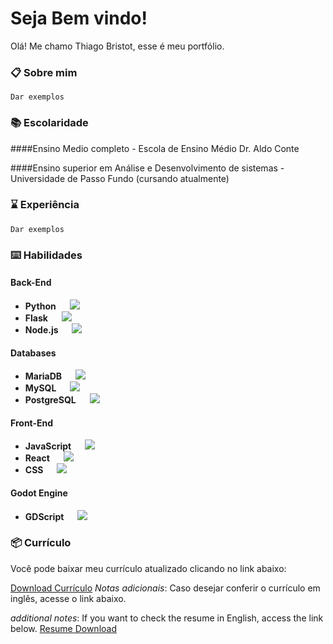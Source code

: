 # Seja Bem vindo!

Olá! Me chamo Thiago Bristot, esse é meu portfólio.

### 📋 Sobre mim



```
Dar exemplos
```

### 📚 Escolaridade

####Ensino Medio completo - Escola de Ensino Médio Dr. Aldo Conte 

####Ensino superior em Análise e Desenvolvimento de sistemas - Universidade de Passo Fundo (cursando atualmente)

### ⌛ Experiência


```
Dar exemplos
```

### ⌨️ Habilidades

#### Back-End
- **Python** &emsp; ![](https://geps.dev/progress/75)
- **Flask** &emsp; ![](https://geps.dev/progress/70)
- **Node.js** &emsp; ![](https://geps.dev/progress/55)

#### Databases
- **MariaDB** &emsp; ![](https://geps.dev/progress/80)
- **MySQL** &emsp; ![](https://geps.dev/progress/75)
- **PostgreSQL** &emsp; ![](https://geps.dev/progress/60)

#### Front-End
- **JavaScript** &emsp; ![](https://geps.dev/progress/70)
- **React** &emsp; ![](https://geps.dev/progress/65)
- **CSS** &emsp; ![](https://geps.dev/progress/65)

#### Godot Engine
- **GDScript** &emsp; ![](https://geps.dev/progress/60)


### 📦 Currículo

Você pode baixar meu currículo atualizado clicando no link abaixo:

[Download Currículo](docs/CurriculoN.pdf)
*Notas adicionais*: Caso desejar conferir o currículo em inglês, acesse o link abaixo.

*additional notes*: If you want to check the resume in English, access the link below.
[Resume Download](docs/CurriculoN.pdf)
